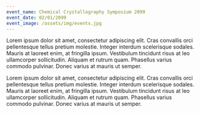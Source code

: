 ```yaml
---
event_name: Chemical Crystallography Symposium 2099
event_date: 02/01/2099
event_image: /assets/img/events.jpg
---
```

Lorem ipsum dolor sit amet, consectetur adipiscing elit. Cras convallis orci pellentesque tellus pretium molestie. Integer interdum scelerisque sodales. Mauris at laoreet enim, at fringilla ipsum. Vestibulum tincidunt risus at leo ullamcorper sollicitudin. Aliquam et rutrum quam. Phasellus varius commodo pulvinar. Donec varius at mauris ut semper.

Lorem ipsum dolor sit amet, consectetur adipiscing elit. Cras convallis orci pellentesque tellus pretium molestie. Integer interdum scelerisque sodales. Mauris at laoreet enim, at fringilla ipsum. Vestibulum tincidunt risus at leo ullamcorper sollicitudin. Aliquam et rutrum quam. Phasellus varius commodo pulvinar. Donec varius at mauris ut semper.